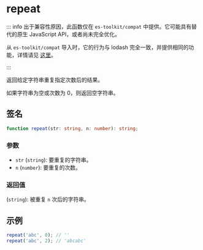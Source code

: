 # repeat

::: info
出于兼容性原因，此函数仅在 `es-toolkit/compat` 中提供。它可能具有替代的原生 JavaScript API，或者尚未完全优化。

从 `es-toolkit/compat` 导入时，它的行为与 lodash 完全一致，并提供相同的功能，详情请见 [这里](../../../compatibility.md)。

:::

返回给定字符串重复指定次数后的结果。

如果字符串为空或次数为 0，则返回空字符串。

## 签名

```typescript
function repeat(str: string, n: number): string;
```

### 参数

- `str` (`string`): 要重复的字符串。
- `n` (`number`): 要重复的次数。

### 返回值

(`string`): 被重复 `n` 次后的字符串。

## 示例

```javascript
repeat('abc', 0); // ''
repeat('abc', 2); // 'abcabc'
```
